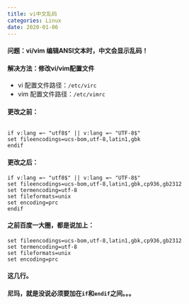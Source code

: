 ```yaml
---
title: vi中文乱码
categories: Linux
date: 2020-01-06
---
```



#### 问题：vi/vim 编辑ANSI文本时，中文会显示乱码！

#### 解决方法：修改vi/vim配置文件

* vi  配置文件路径：`/etc/virc`
* vim 配置文件路径：`/etc/vimrc`

#### 更改之前：

```

if v:lang =~ "utf8$" || v:lang =~ "UTF-8$"
set fileencodings=ucs-bom,utf-8,latin1,gbk
endif

```

#### 更改之后：

```
if v:lang =~ "utf8$" || v:lang =~ "UTF-8$"
set fileencodings=ucs-bom,utf-8,latin1,gbk,cp936,gb2312
set termencoding=utf-8
set fileformats=unix
set encoding=prc
endif
```

#### 之前百度一大圈，都是说加上：

```
set fileencodings=ucs-bom,utf-8,latin1,gbk,cp936,gb2312
set termencoding=utf-8
set fileformats=unix
set encoding=prc
```

#### 这几行。

#### 尼玛，就是没说必须要加在`if`和`endif`之间。。。